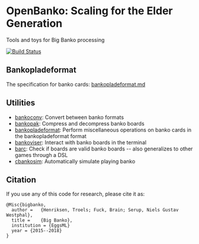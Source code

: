 # OpenBanko: Scaling for the Elder Generation

Tools and toys for Big Banko processing

[![Build Status](https://travis-ci.org/Athas/banko.svg?branch=master)](https://travis-ci.org/Athas/banko)


## Bankopladeformat

The specification for banko cards: [bankopladeformat.md](bankopladeformat.md)


## Utilities

+ [bankoconv](bankoconv/README.md): Convert between banko formats
+ [bankopak](bankopak/README.md): Compress and decompress banko boards
+ [bankopladeformat](bankopladeformat/README.md): Perform miscellaneous
  operations on banko cards in the bankopladeformat format
+ [bankoviser](bankoviser/README.md): Interact with banko boards in the terminal
+ [barc](barc/README.md): Check if boards are valid banko boards -- also
  generalizes to other games through a DSL
+ [cbankosim](cbankosim/): Automatically simulate playing banko


## Citation

If you use any of this code for research, please cite it as:

    @Misc{bigbanko,
      author =   {Henriksen, Troels; Fuck, Brain; Serup, Niels Gustav Westphal},
      title =    {Big Banko},
      institution = {EggsML}
      year = {2015--2018}
    }
